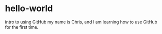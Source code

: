 # hello-world
intro to using GitHub
my name is Chris, and I am learning how to use GitHub for the first time.
